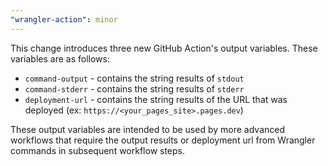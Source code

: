 ```yaml
---
"wrangler-action": minor
---
```


This change introduces three new GitHub Action's output variables. These variables are as follows:

- `command-output` - contains the string results of `stdout`
- `command-stderr` - contains the string results of `stderr`
- `deployment-url` - contains the string results of the URL that was deployed (ex: `https://<your_pages_site>.pages.dev`)

These output variables are intended to be used by more advanced workflows that require the output results or deployment url from Wrangler commands in subsequent workflow steps.
